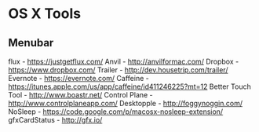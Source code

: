 # OS X Tools

## Menubar
flux - https://justgetflux.com/
Anvil - http://anvilformac.com/
Dropbox - https://www.dropbox.com/
Trailer - http://dev.housetrip.com/trailer/
Evernote - https://evernote.com/
Caffeine - https://itunes.apple.com/us/app/caffeine/id411246225?mt=12
Better Touch Tool - http://www.boastr.net/
Control Plane - http://www.controlplaneapp.com/
Desktopple - http://foggynoggin.com/
NoSleep - https://code.google.com/p/macosx-nosleep-extension/
gfxCardStatus - http://gfx.io/

